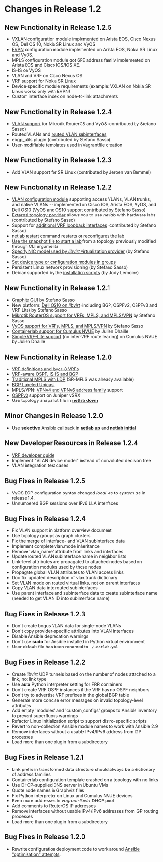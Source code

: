 # Changes in Release 1.2

## New Functionality in Release 1.2.5

* [VXLAN](../module/vxlan.md) configuration module implemented on Arista EOS, Cisco Nexus OS, Dell OS 10, Nokia SR Linux and VyOS
* [EVPN](../module/evpn.md) configuration module implemented on Arista EOS, Nokia SR Linux and VyOS.
* [MPLS configuration module](../module/mpls.md) got 6PE address family implemented on Arista EOS and Cisco IOS/IOS XE.
* IS-IS on VyOS
* VLAN and VRF on Cisco Nexus OS
* VRF support for Nokia SR Linux
* Device-specific module requirements (example: VXLAN on Nokia SR Linux works only with EVPN)
* Custom interface index on node-to-link attachments

## New Functionality in Release 1.2.4

* [VLAN support](../module/vlan.md) for Mikrotik RouterOS and VyOS (contributed by Stefano Sasso)
* Routed VLANs and [routed VLAN subinterfaces](module-vlan-creating-interfaces)
* ebgp_utils plugin (contributed by Stefano Sasso)
* User-modifiable templates used in Vagrantfile creation

## New Functionality in Release 1.2.3

* Add VLAN support for SR Linux (contributed by Jeroen van Bemmel)

## New Functionality in Release 1.2.2

* [VLAN configuration module](../module/vlan.md) supporting access VLANs, VLAN trunks, and native VLANs -- implemented on Cisco IOS, Arista EOS, VyOS, and Dell OS10 (VyOS and OS10 support contributed by Stefano Sasso)
* [External topology provider](../providers.md) allows you to use *netlab* with hardware labs (contributed by Stefano Sasso)
* Support for [additional VRF loopback interfaces](vrf-loopback) (contributed by Stefano Sasso)
* [netlab restart](../netlab/restart.md) command restarts or reconfigures the lab
* [Use the snapshot file to start a lab](../netlab/up.md) from a topology previously modified through CLI arguments
* [Specify NIC model used by *libvirt* virtualization provider](../nodes.md#libvirt-attributes) (by Stefano Sasso)
* [Set device type or configuration modules in groups](../groups.md#setting-device-type-or-list-of-modules-in-groups)
* Persistent Linux network provisioning (by Stefano Sasso)
* Debian supported by the [installation scripts](../netlab/install.md) (by Jody Lemoine)

## New Functionality in Release 1.2.1

* [Graphite GUI](../outputs/graphite.md) by Stefano Sasso
* New platform: [Dell OS10 on *libvirt*](../labs/dellos10.md) (including BGP, OSPFv2, OSPFv3 and VRF Lite) by Stefano Sasso
* [Mikrotik RouterOS support for VRFs, MPLS, and MPLS/VPN](platform-module-support) by Stefano Sasso
* [VyOS support for VRFs, MPLS, and MPLS/VPN](platform-module-support) by Stefano Sasso
* [Containerlab support for Cumulus NVUE](platform-provider-support) by Julien Dhaille
* [Simple VRF-Lite support](module-vrf-platform-support) (no inter-VRF route leaking) on Cumulus NVUE by Julien Dhaille

## New Functionality in Release 1.2.0

* [VRF definitions and layer-3 VRFs](../module/vrf.md)
* [VRF-aware OSPF, IS-IS and BGP](../module/vrf.md#interaction-with-routing-protocols)
* [Traditional MPLS with LDP](../module/mpls.md#label-distribution-protocol-ldp) (SR-MPLS was already available)
* [BGP Labeled Unicast](../module/mpls.md#bgp-labeled-unicast-bgp-lu)
* MPLS/VPN: [VPNv4 and VPNv6 address family](mpls-l3vpn-supported-platforms) support
* [OSPFv3](../module/ospf.md) support on Juniper vSRX
* Use topology snapshot file in **[netlab down](../netlab/down.md)**

## Minor Changes in Release 1.2.0

* Use **selective** Ansible callback in **[netlab up](../netlab/up.md)** and **[netlab initial](../netlab/initial.md)**

## New Developer Resources in Release 1.2.4

* [VRF developer guide](../dev/config/vrf.md)
* Implement "VLAN device model" instead of convoluted decision tree
* VLAN integration test cases

## Bug Fixes in Release 1.2.5

* VyOS BGP configuration syntax changed _local-as_ to _system-as_ in release 1.4.
* Unnumbered BGP sessions over IPv6 LLA interfaces

## Bug Fixes in Release 1.2.4

* Fix VLAN support in platform overview document
* Use topology groups as graph clusters
* Fix the merge of interface- and VLAN subinterface data
* Implement complete vlan.mode inheritance
* Remove 'vlan_name' attribute from links and interfaces
* Update routed VLAN subinterface name in neighbor lists
* Link-level attributes are propagated to attached nodes based on configuration modules used by those nodes
* Propagate global VLAN attributes to VLAN access links
* Doc fix: updated description of vlan.trunk dictionary
* Set VLAN mode on routed virtual links, not on parent interfaces
* Copy VLAN data into routed subinterfaces
* Use parent interface and subinterface data to create subinterface name (needed to get VLAN ID into subinterface name)

## Bug Fixes in Release 1.2.3

* Don't create bogus VLAN data for single-node VLANs
* Don't copy provider-specific attributes into VLAN interfaces
* Disable Ansible deprecation warnings
* Don't use **sudo** for Ansible installed in Python virtual environment
* User default file has been renamed to `~/.netlab.yml`

## Bug Fixes in Release 1.2.2

* Create *libvirt* UDP tunnels based on the number of nodes attached to a link, not link type
* Use **auto** Python interpreter setting for FRR containers
* Don't create VRF OSPF instances if the VRF has no OSPF neighbors
* Don't try to advertise VRF prefixes in the global BGP table
* Generate more concise error messages on invalid topology-level attributes
* Add empty 'modules' and 'custom_configs' groups to Ansible inventory to prevent superfluous warnings
* Refactor Linux initialization script to support distro-specific scripts
* Revert to non-collection Ansible module names to work with Ansible 2.9
* Remove interfaces without a usable IPv4/IPv6 address from IGP processes
* Load more than one plugin from a subdirectory

## Bug Fixes in Release 1.2.1

* Link prefix in transformed data structure should always be a dictionary of address families
* Containerlab configuration template crashed on a topology with no links
* Use DHCP-supplied DNS server in Ubuntu VMs
* Quote node names in Graphviz files
* Fix Python interpreter on Linux and Cumulus NVUE devices
* Even more addresses in *vagrant-libvirt* DHCP pool
* Add comments to RouterOS IP addresses
* Remove interfaces without usable IPv4/IPv6 addresses from IGP routing processes
* Load more than one plugin from a subdirectory

## Bug Fixes in Release 1.2.0

* Rewrite configuration deployment code to work around [Ansible "optimization" attempts](https://blog.ipspace.net/2022/03/ansible-reorder-list-values.html).
